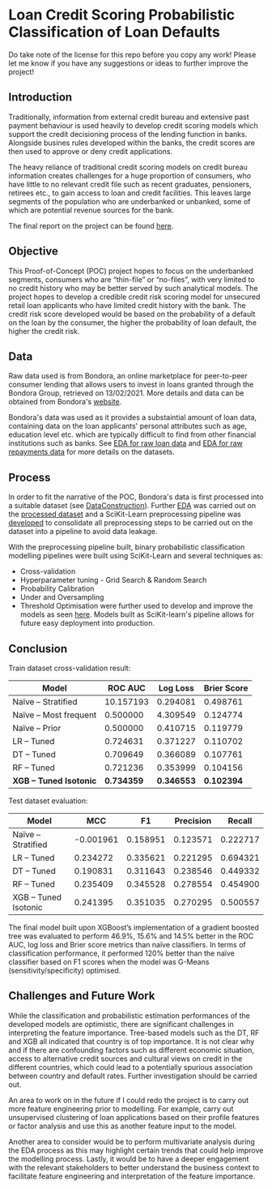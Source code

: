 # Loan Credit Scoring Probabilistic Classification of Loan Defaults

Do take note of the license for this repo before you copy any work!  Please let me know if you have any suggestions or ideas to further improve the project!

## Introduction

Traditionally, information from external credit bureau and extensive past payment behaviour is used heavily to develop credit scoring models which support the credit decisioning process of the lending function in banks. Alongside busines rules developed within the banks, the credit scores are then used to approve or deny credit applications.

The heavy reliance of traditional credit scoring models on credit bureau information creates challenges for a huge proportion of consumers, who have little to no relevant credit file such as recent graduates, pensioners, retirees etc., to gain access to loan and credit facilities. This leaves large segments of the population who are underbanked or unbanked, some of which are potential revenue sources for the bank.

The final report on the project can be found [here](Docs/Report/Report.pdf).

## Objective

This Proof-of-Concept (POC) project hopes to focus on the underbanked segments, consumers who are “thin-file” or “no-files”, with very limited to no credit history who may be better served by such analytical models. The project hopes to develop a credible credit risk scoring model for unsecured retail loan applicants who have limited credit history with the bank. The credit risk score developed would be based on the probability of a default on the loan by the consumer, the higher the probability of loan default, the higher the credit risk.

## Data

Raw data used is from Bondora, an online marketplace for peer-to-peer consumer lending that allows users to invest in loans granted through the Bondora Group, retrieved on 13/02/2021. More details and data can be obtained from Bondora's [website](https://www.bondora.com/en/public-reports).

Bondora's data was used as it provides a substaintial amount of loan data, containing data on the loan applicants' personal attributes such as age, education level etc. which are typically difficult to find from other financial institutions such as banks. See [EDA for raw loan data](Code/EDA/rawLoanDataEDA.ipynb) and [EDA for raw repayments data](Code/EDA/rawRepaymentsData.ipynb) for more details on the datasets.


## Process

In order to fit the narrative of the POC, Bondora's data is first processed into a suitable dataset (see [DataConstruction](Code/DataConstruction/DataConstructionFinal.ipynb)). Further [EDA](Code/EDA/POALoanDataEDA.ipynb) was carried out on the [processed dataset](Data/Processed/) and a SciKit-Learn preprocessing pipeline was [developed](Code/DataPrep/POAPreprocessing.ipynb) to consolidate all preprocessing steps to be carried out on the dataset into a pipeline to avoid data leakage.

With the preprocessing pipeline built, binary probabilistic classification modelling pipelines were built using SciKit-Learn and several techniques as:
* Cross-validation
* Hyperparameter tuning - Grid Search & Random Search
* Probability Calibration
* Under and Oversampling
* Threshold Optimisation
were further used to develop and improve the models as seen [here](Code/Model/Modelling/Modelling.ipynb). Models built as SciKit-learn's pipeline allows for future easy deployment into production.

## Conclusion

Train dataset cross-validation result:

|Model|ROC AUC|Log Loss|Brier Score|
|-----|-------|--------|-----------|
|Naïve – Stratified|10.157193|0.294081|0.498761|
|Naïve – Most frequent|0.500000|4.309549|0.124774|
|Naïve – Prior|0.500000|0.410715|0.119779|
|LR – Tuned| 0.724631| 0.371227| 0.110702|
|DT – Tuned| 0.709649| 0.366089| 0.107761|
|RF – Tuned| 0.721236| 0.353999| 0.104156|
|__XGB – Tuned Isotonic__| __0.734359__| __0.346553__|__0.102394__|

Test dataset evaluation:

|Model|MCC|F1|Precision|Recall|
|-----|-------|--------|-----------|----|
|Naïve – Stratified|-0.001961|0.158951|0.123571|0.222717|
|LR – Tuned| 0.234272| 0.335621| 0.221295| 0.694321|
|DT – Tuned| 0.190831| 0.311643| 0.238546| 0.449332|
|RF – Tuned| 0.235409| 0.345528| 0.278554| 0.454900|
|XGB – Tuned Isotonic| 0.241395| 0.351035| 0.270295| 0.500557|

The final model built upon XGBoost’s implementation of a gradient boosted tree was evaluated to perform 46.9%, 15.6% and 14.5% better in the ROC AUC, log loss and Brier score metrics than naïve classifiers. In terms of classification performance, it performed 120% better than the naïve classifier based on F1 scores when the model was G-Means (sensitivity/specificity) optimised.

## Challenges and Future Work

While the classification and probabilistic estimation performances of the developed models are optimistic, there are significant challenges in interpreting the feature importance. Tree-based models such as the DT, RF and XGB all indicated that country is of top importance. It is not clear why and if there are confounding factors such as different economic situation, access to alternative credit sources and cultural views on credit in the different countries, which could lead to a potentially spurious association between country and default rates. Further investigation should be carried out.

An area to work on in the future if I could redo the project is to carry out more feature engineering prior to modelling. For example, carry out unsupervised clustering of loan applications based on their profile features or factor analysis and use this as another feature input to the model.

Another area to consider would be to perform multivariate analysis during the EDA process as this may highlight certain trends that could help improve the modelling process. Lastly, it would be to have a deeper engagement with the relevant stakeholders to better understand the business context to facilitate feature engineering and interpretation of the feature importance.
